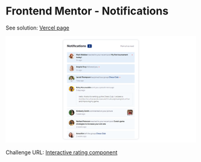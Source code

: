 # Frontend Mentor - Notifications

See solution: [Vercel page](https://josuesn1402-interactive-rating.vercel.app)

![Challenge finished](design/notifications-page-finished.png)

Challenge URL: [Interactive rating component](https://www.frontendmentor.io/challenges/interactive-rating-component-koxpeBUmI)
